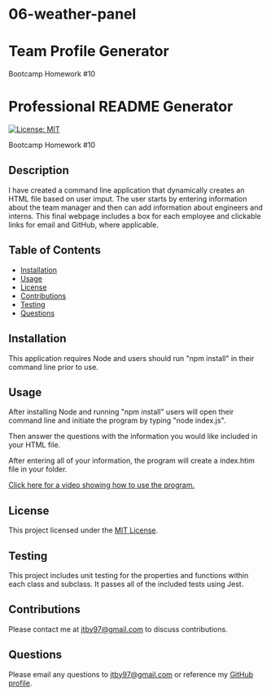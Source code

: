 # 06-weather-panel
# Team Profile Generator
Bootcamp Homework #10

# Professional README Generator
[![License: MIT](https://img.shields.io/badge/License-MIT-yellow.svg)](https://opensource.org/licenses/MIT)

Bootcamp Homework #10

## Description 
I have created a command line application that dynamically creates an HTML file based on user imput. The user starts by entering information about the team manager and then can add information about engineers and interns. This final webpage includes a box for each employee and clickable links for email and GitHub, where applicable. 
    
## Table of Contents

- [Installation](#installation)
- [Usage](#usage)
- [License](#license)
- [Contributions](#contributions)
- [Testing](#testing)
- [Questions](#questions)

## Installation
This application requires Node and users should run "npm install" in their command line prior to use. 

## Usage
After installing Node and running "npm install" users will open their command line and initiate the program by typing "node index.js". 

Then answer the questions with the information you would like included in your HTML file. 

After entering all of your information, the program will create a index.htim file in your folder. 

[Click here for a video showing how to use the program.](https://drive.google.com/file/d/1HyBEjZEoMdcNd-3D0gaV3ig8-7gWKKhy/view)

## License
This project licensed under the [MIT License](https://opensource.org/licenses/MIT).

## Testing
This project includes unit testing for the properties and functions within each class and subclass. It passes all of the included tests using Jest. 

## Contributions
Please contact me at <jtby97@gmail.com> to discuss contributions.

## Questions
Please email any questions to <jtby97@gmail.com> or reference my [GitHub profile](https://github.com/Malletmania).